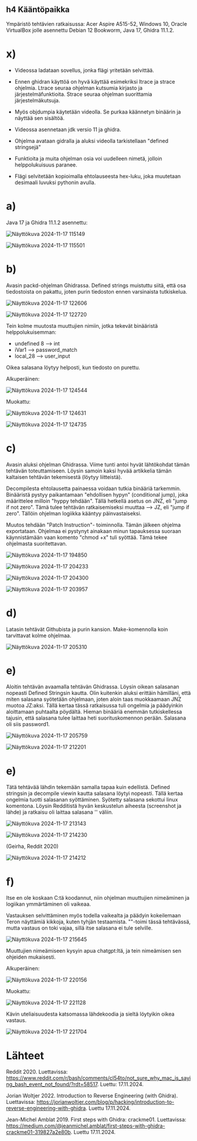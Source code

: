## h4 Kääntöpaikka

Ympäristö tehtävien ratkaisussa: Acer Aspire A515-52, Windows 10, Oracle VirtualBox jolle asennettu Debian 12 Bookworm, Java 17, Ghidra 11.1.2.

# x)

* Videossa ladataan sovellus, jonka flägi yritetään selvittää.

* Ennen ghidran käyttöä on hyvä käyttää esimekriksi ltrace ja strace ohjelmia. Ltrace seuraa ohjelman kutsumia kirjasto ja järjestelmäfunktioita. Strace seuraa ohjelman suorittamia järjestelmäkutsuja.

* Myös objdumpia käytetään videolla. Se purkaa käännetyn binäärin ja näyttää sen sisältöä.

* Videossa asennetaan jdk versio 11 ja ghidra.

* Ohjelma avataan gidralla ja aluksi videolla tarkistellaan "defined stringsejä"

* Funktioita ja muita ohjelman osia voi uudelleen nimetä, jolloin helppolukuisuus paranee.

* Flägi selvitetään kopioimalla ehtolauseesta hex-luku, joka muutetaan desimaali luvuksi pythonin avulla.

# a)

Java 17 ja Ghidra 11.1.2 asennettu:

![Näyttökuva 2024-11-17 115149](https://github.com/user-attachments/assets/eda5a62d-b079-4ce3-ade9-9b52d73bd4a8)

![Näyttökuva 2024-11-17 115501](https://github.com/user-attachments/assets/ca1ea726-1007-4eee-8b26-f53579523141)

# b)

Avasin packd-ohjelman Ghidrassa. Defined strings muistuttu siitä, että osa tiedostoista on pakattu, joten purin tiedoston ennen varsinaista tutkiskelua.

![Näyttökuva 2024-11-17 122606](https://github.com/user-attachments/assets/b5f4d676-3a79-456d-9716-f4ed3fe1a2bf)

![Näyttökuva 2024-11-17 122720](https://github.com/user-attachments/assets/9481780c-a25f-4c1d-9793-6941aa478d90)

Tein kolme muutosta muuttujien nimiin, jotka tekevät binääristä helppolukuisemman:

  * undefined 8 --> int
  * iVar1 --> password_match
  * local_28 --> user_input

Oikea salasana löytyy helposti, kun tiedosto on purettu.

Alkuperäinen:

![Näyttökuva 2024-11-17 124544](https://github.com/user-attachments/assets/09af1a94-8604-40c3-a10a-6257d8f3cf06)

Muokattu:

![Näyttökuva 2024-11-17 124631](https://github.com/user-attachments/assets/31527634-6ae7-4559-8bf1-b4ff889d82ba)

![Näyttökuva 2024-11-17 124735](https://github.com/user-attachments/assets/6b87ea0e-3d2c-4587-8315-846d8d6ad4ae)

# c)

Avasin aluksi ohjelman Ghidrassa. Viime tunti antoi hyvät lähtökohdat tämän tehtävän toteuttamiseen. Löysin samoin kaksi hyvää artikkelia tämän kaltaisen tehtävän tekemisestä (löytyy liitteistä). 

Decompilesta ehtolausetta painaessa voidaan tutkia binääriä tarkemmin. Binääristä pystyy paikantamaan "ehdollisen hypyn" (conditional jump), joka määrittelee milloin "hyppy tehdään". Tällä hetkellä asetus on JNZ, eli "jump if not zero". Tämä tulee tehtävän ratkaisemiseksi muuttaa --> JZ, eli "jump if zero". Tällöin ohjelman logiikka kääntyy päinvastaiseksi.

Muutos tehdään "Patch Instruction"- toiminnolla. Tämän jälkeen ohjelma exportataan. Ohjelmaa ei pystynyt ainakaan minun tapauksessa suoraan käynnistämään vaan komento "chmod +x" tuli syöttää. Tämä tekee ohjelmasta suoritettavan.

![Näyttökuva 2024-11-17 194850](https://github.com/user-attachments/assets/9f3713a6-9bc5-4dfd-8a26-89cb7b4ce74a)

![Näyttökuva 2024-11-17 204233](https://github.com/user-attachments/assets/3e83d980-92d9-42fc-808e-f3711a460e9a)

![Näyttökuva 2024-11-17 204300](https://github.com/user-attachments/assets/574462b3-2aa5-446a-8928-4b8051f44e14)

![Näyttökuva 2024-11-17 203957](https://github.com/user-attachments/assets/f586a87a-bc36-4f59-8268-416c4476cf6f)

# d)

Latasin tehtävät Githubista ja purin kansion. Make-komennolla koin tarvittavat kolme ohjelmaa.

![Näyttökuva 2024-11-17 205310](https://github.com/user-attachments/assets/88bd9b1a-ff9c-4e3b-9d72-0dd41675ca48)

# e)

Aloitin tehtävän avaamalla tehtävän Ghidrassa. Löysin oikean salasanan nopeasti Defined Stringsin kautta. Olin kuitenkin aluksi erittäin hämilläni, että miten salasana syötetään ohjelmaan, joten aloin taas muokkaamaan JNZ muotoa JZ:aksi. Tällä kertaa tässä ratkaisussa tuli ongelmia ja päädyinkin aloittamaan puhtaalta pöydältä. Hieman binääriä enemmän tutkiskellessa tajusin, että salasana tulee laittaa heti suorituskomennon perään. Salasana oli siis password1.

![Näyttökuva 2024-11-17 205759](https://github.com/user-attachments/assets/e3e71cde-2cfc-469c-b567-078c5e0eca23)

![Näyttökuva 2024-11-17 212201](https://github.com/user-attachments/assets/e9091e8d-7428-4810-ad57-70288f7d0cfc)

# e)

Tätä tehtävää lähdin tekemään samalla tapaa kuin edellistä. Defined stringsin ja decompile viewin kautta salasana löytyi nopeasti. Tällä kertaa ongelmia tuotti salasanan syöttäminen. Syötetty salasana sekottui linux komentona. Löysin Redditistä hyvän keskustelun aiheesta (screenshot ja lähde) ja ratkaisu oli laittaa salasana '' väliin.

![Näyttökuva 2024-11-17 213143](https://github.com/user-attachments/assets/2ae01972-707d-49c3-9a0a-0645736ac54d)

![Näyttökuva 2024-11-17 214230](https://github.com/user-attachments/assets/ec9f3cdc-9033-45a0-9d40-a890433e2187)

(Geirha, Reddit 2020)

![Näyttökuva 2024-11-17 214212](https://github.com/user-attachments/assets/408c5dd2-13eb-4039-afa0-7085012175e5)

# f)

Itse en ole koskaan C:tä koodannut, niin ohjelman muuttujien nimeäminen ja logiikan ymmärtäminen oli vaikeaa.

Vastauksen selvittäminen myös todella vaikealta ja päädyin kokeilemaan Teron näyttämiä kikkoja, kuten tyhjän testaamista. ""-toimi tässä tehtävässä, mutta vastaus on toki vajaa, sillä itse salasana ei tule selville. 

![Näyttökuva 2024-11-17 215645](https://github.com/user-attachments/assets/bc4c7e28-d3ba-4963-89c3-894b114e8807)

Muuttujien nimeämiseen kysyin apua chatgpt:ltä, ja tein nimeämisen sen ohjeiden mukaisesti.

Alkuperäinen:

![Näyttökuva 2024-11-17 220156](https://github.com/user-attachments/assets/59cade8b-2bae-498b-a8b0-5f61a2c79301)

Muokattu:

![Näyttökuva 2024-11-17 221128](https://github.com/user-attachments/assets/f22d9dbb-bda9-4d80-8497-4fa477547957)

Kävin uteliaisuudesta katsomassa lähdekoodia ja sieltä löytyikin oikea vastaus.

![Näyttökuva 2024-11-17 221704](https://github.com/user-attachments/assets/9d9f4525-b962-4bb4-96fd-88dd0832e050)

# Lähteet

Reddit 2020. Luettavissa: https://www.reddit.com/r/bash/comments/cl54to/not_sure_why_mac_is_saying_bash_event_not_found/?rdt=58517. Luettu: 17.11.2024.

Jorian Woltjer 2022. Introduction to Reverse Engineering (with Ghidra). Luettavissa: https://jorianwoltjer.com/blog/p/hacking/introduction-to-reverse-engineering-with-ghidra. Luettu 17.11.2024.

Jean-Michel Amblat 2019. First steps with Ghidra: crackme01. Luettavissa: https://medium.com/@jeanmichel.amblat/first-steps-with-ghidra-crackme01-319827a2e80b. Luettu 17.11.2024.
